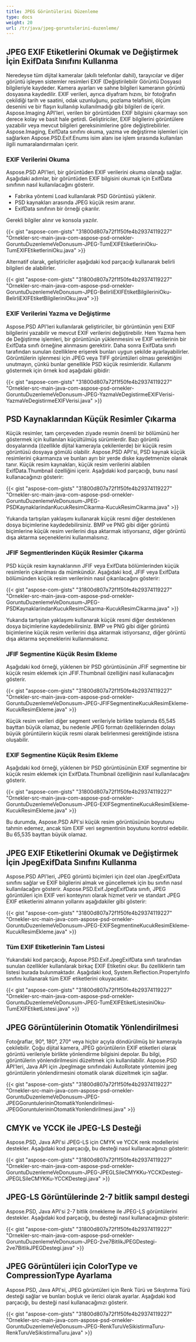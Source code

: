 ```yaml
---
title: JPEG Görüntülerini Düzenleme
type: docs
weight: 20
url: /tr/java/jpeg-goruntulerini-duzenleme/
---
```


## **JPEG EXIF Etiketlerini Okumak ve Değiştirmek İçin ExifData Sınıfını Kullanma**


Neredeyse tüm dijital kameralar (akıllı telefonlar dahil), tarayıcılar ve diğer görüntü işleyen sistemler resimleri EXIF (Değiştirilebilir Görüntü Dosyası) bilgileriyle kaydeder. Kamera ayarları ve sahne bilgileri kameranın görüntü dosyasına kaydedilir. EXIF verileri, ayrıca diyafram hızını, bir fotoğrafın çekildiği tarih ve saatini, odak uzunluğunu, pozlama telafisini, ölçüm desenini ve bir flaşın kullanılıp kullanılmadığı gibi bilgileri de içerir. Aspose.Imaging API'leri, verilen bir görüntüden EXIF bilgisini çıkarmayı son derece kolay ve basit hale getirdi. Geliştiriciler, EXIF bilgilerini görüntülere yazabilir veya mevcut bilgileri gereksinimlerine göre değiştirebilirler. Aspose.Imaging, ExifData sınıfını okuma, yazma ve değiştirme işlemleri için sağlarken Aspose.PSD.Exif.Enums isim alanı ise işlem sırasında kullanılan ilgili numaralandırmaları içerir.

### **EXIF Verilerini Okuma**
Aspose.PSD API'leri, bir görüntüden EXIF verilerini okuma olanağı sağlar. Aşağıdaki adımlar, bir görüntüden EXIF bilgisini okumak için ExifData sınıfının nasıl kullanılacağını gösterir.

- Fabrika yöntemi Load kullanılarak PSD Görüntüsü yüklenir.
- PSD kaynakları arasında JPEG küçük resim aranır.
- ExifData sınıfının bir örneği çıkarılır.

Gerekli bilgiler alınır ve konsola yazılır.

{{< gist "aspose-com-gists" "31800d807a72f1f50fe4b29374119227" "Ornekler-src-main-java-com-aspose-psd-ornekler-GoruntuDuzenlemeVeDonusum-JPEG-TumEXIFEtiketleriniOku-TumEXIFEtiketleriniOku.java" >}}

Alternatif olarak, geliştiriciler aşağıdaki kod parçacığı kullanarak belirli bilgileri de alabilirler.

{{< gist "aspose-com-gists" "31800d807a72f1f50fe4b29374119227" "Ornekler-src-main-java-com-aspose-psd-ornekler-GoruntuDuzenlemeVeDonusum-JPEG-BelirliEXIFEtiketBilgileriniOku-BelirliEXIFEtiketBilgileriniOku.java" >}}

### **EXIF Verilerini Yazma ve Değiştirme**
Aspose.PSD API'leri kullanılarak geliştiriciler, bir görüntünün yeni EXIF bilgilerini yazabilir ve mevcut EXIF verilerini değiştirebilir. Hem Yazma hem de Değiştirme işlemleri, bir görüntünün yüklenmesini ve EXIF verilerinin bir ExifData sınıfı örneğine alınmasını gerektirir. Daha sonra ExifData sınıfı tarafından sunulan özelliklere erişerek bunları uygun şekilde ayarlayabilirler. Görüntülerin işlenmesi için JPEG veya TIFF görüntüleri olması gerektiğini unutmayın, çünkü bunlar genellikle PSD küçük resimleridir. Kullanımı göstermek için örnek kod aşağıdaki gibidir:

{{< gist "aspose-com-gists" "31800d807a72f1f50fe4b29374119227" "Ornekler-src-main-java-com-aspose-psd-ornekler-GoruntuDuzenlemeVeDonusum-JPEG-YazmaVeDegistirmeEXIFVerisi-YazmaVeDegistirmeEXIFVerisi.java" >}}

## **PSD Kaynaklarından Küçük Resimler Çıkarma**
Küçük resimler, tam çerçeveden ziyade resmin önemli bir bölümünü her göstermek için kullanılan küçültülmüş sürümlerdir. Bazı görüntü dosyalarında (özellikle dijital kamerayla çekilenlerde) bir küçük resim görüntüsü dosyaya gömülü olabilir. Aspose.PSD API'si, PSD kaynak küçük resimlerini çıkarmanıza ve bunları ayrı bir yerde diske kaydetmenize olanak tanır. Küçük resim kaynakları, küçük resim verilerini alabilen ExifData.Thumbnail özelliğini içerir. Aşağıdaki kod parçacığı, bunu nasıl kullanacağınızı gösterir:

{{< gist "aspose-com-gists" "31800d807a72f1f50fe4b29374119227" "Ornekler-src-main-java-com-aspose-psd-ornekler-GoruntuDuzenlemeVeDonusum-JPEG-PSDKaynaklarindanKucukResimCikarma-KucukResimCikarma.java" >}}


Yukarıda tartışılan yaklaşımı kullanarak küçük resmi diğer desteklenen dosya biçimlerine kaydedebilirsiniz. BMP ve PNG gibi diğer görüntü biçimlerine küçük resim verilerini dışa aktarmak istiyorsanız, diğer görüntü dışa aktarma seçeneklerini kullanmalısınız.

### **JFIF Segmentlerinden Küçük Resimler Çıkarma**
PSD küçük resim kaynaklarının JFIF veya ExifData bölümlerinden küçük resimlerin çıkarılması da mümkündür. Aşağıdaki kod, JFIF veya ExifData bölümünden küçük resim verilerinin nasıl çıkarılacağını gösterir:

{{< gist "aspose-com-gists" "31800d807a72f1f50fe4b29374119227" "Ornekler-src-main-java-com-aspose-psd-ornekler-GoruntuDuzenlemeVeDonusum-JPEG-PSDKaynaklarindanKucukResimCikarma-KucukResimCikarma.java" >}}


Yukarıda tartışılan yaklaşımı kullanarak küçük resmi diğer desteklenen dosya biçimlerine kaydedebilirsiniz. BMP ve PNG gibi diğer görüntü biçimlerine küçük resim verilerini dışa aktarmak istiyorsanız, diğer görüntü dışa aktarma seçeneklerini kullanmalısınız.

### **JFIF Segmentine Küçük Resim Ekleme**
Aşağıdaki kod örneği, yüklenen bir PSD görüntüsünün JFIF segmentine bir küçük resim eklemek için JFIF.Thumbnail özelliğini nasıl kullanacağını gösterir.

{{< gist "aspose-com-gists" "31800d807a72f1f50fe4b29374119227" "Ornekler-src-main-java-com-aspose-psd-ornekler-GoruntuDuzenlemeVeDonusum-JPEG-JFIFSegmentineKucukResimEkleme-KucukResimEkleme.java" >}}

Küçük resim verileri diğer segment verileriyle birlikte toplamda 65,545 bayttan büyük olamaz, bu nedenle JPEG formatı özelliklerinden dolayı büyük görüntülerin küçük resmi olarak belirlenmesi gerektiğinde istisna oluşabilir.

### **EXIF Segmentine Küçük Resim Ekleme**
Aşağıdaki kod örneği, yüklenen bir PSD görüntüsünün EXIF segmentine bir küçük resim eklemek için ExifData.Thumbnail özelliğinin nasıl kullanılacağını gösterir.

{{< gist "aspose-com-gists" "31800d807a72f1f50fe4b29374119227" "Ornekler-src-main-java-com-aspose-psd-ornekler-GoruntuDuzenlemeVeDonusum-JPEG-EXIFSegmentineKucukResimEkleme-KucukResimEkleme.java" >}}

Bu durumda, Aspose.PSD API'si küçük resim görüntüsünün boyutunu tahmin edemez, ancak tüm EXIF veri segmentinin boyutunu kontrol edebilir. Bu 65,535 bayttan büyük olamaz.

## **JPEG EXIF Etiketlerini Okumak ve Değiştirmek İçin JpegExifData Sınıfını Kullanma**
Aspose.PSD API'leri, JPEG görüntü biçimleri için özel olan JpegExifData sınıfını sağlar ve EXIF bilgilerini almak ve güncellemek için bu sınıfın nasıl kullanılacağını gösterir. Aspose.PSD.Exif.JpegExifData sınıfı, JPEG görüntüleri için EXIF veri konteynırı olarak hizmet verir ve standart JPEG EXIF etiketlerini almanın yollarını aşağıdakiler gibi gösterir:

{{< gist "aspose-com-gists" "31800d807a72f1f50fe4b29374119227" "Ornekler-src-main-java-com-aspose-psd-ornekler-GoruntuDuzenlemeVeDonusum-JPEG-EXIFSegmentineKucukResimEkleme-KucukResimEkleme.java" >}}

### **Tüm EXIF Etiketlerinin Tam Listesi**
Yukarıdaki kod parçacığı, Aspose.PSD.Exif.JpegExifData sınıfı tarafından sunulan özellikler kullanılarak birkaç EXIF Etiketini okur. Bu özelliklerin tam listesi burada bulunmaktadır. Aşağıdaki kod, System.Reflection.PropertyInfo sınıfını kullanarak tüm EXIF etiketlerini okuyacaktır.

{{< gist "aspose-com-gists" "31800d807a72f1f50fe4b29374119227" "Ornekler-src-main-java-com-aspose-psd-ornekler-GoruntuDuzenlemeVeDonusum-JPEG-TumEXIFEtiketListesiniOku-TumEXIFEtiketListesi.java" >}}

## **JPEG Görüntülerinin Otomatik Yönlendirilmesi**
Fotoğraflar, 90°, 180°, 270° veya hiçbir açıyla döndürülmüş bir kamerayla çekilebilir. Çoğu dijital kamera, JPEG görüntülerin EXIF etiketleri olarak görüntü verileriyle birlikte yönlendirme bilgisini depolar. Bu bilgi, görüntülerin yönlendirilmesini düzeltmek için kullanılabilir. Aspose.PSD API'leri, Java API için JpegImage sınıfındaki AutoRotate yöntemini jpeg görüntülerin yönlendirmesini otomatik olarak düzeltmek için sağlar.

{{< gist "aspose-com-gists" "31800d807a72f1f50fe4b29374119227" "Ornekler-src-main-java-com-aspose-psd-ornekler-GoruntuDuzenlemeVeDonusum-JPEG-JPEGGoruntulerininOtomatikYonlendirilmesi-JPEGGoruntulerininOtomatikYonlendirilmesi.java" >}}

## **CMYK ve YCCK ile JPEG-LS Desteği**

Aspose.PSD, Java API'si JPEG-LS için CMYK ve YCCK renk modellerini destekler. Aşağıdaki kod parçacığı, bu desteği nasıl kullanacağınızı gösterir:

{{< gist "aspose-com-gists" "31800d807a72f1f50fe4b29374119227" "Ornekler-src-main-java-com-aspose-psd-ornekler-GoruntuDuzenlemeVeDonusum-JPEG-JPEGLSileCMYKKu-YCCKDestegi-JPEGLSileCMYKKu-YCCKDestegi.java" >}}

## **JPEG-LS Görüntülerinde 2-7 bitlik sampıl destegi**


Aspose.PSD, Java API'si 2-7 bitlik örnekleme ile JPEG-LS görüntülerini destekler. Aşağıdaki kod parçacığı, bu desteği nasıl kullanacağınızı gösterir:

{{< gist "aspose-com-gists" "31800d807a72f1f50fe4b29374119227" "Ornekler-src-main-java-com-aspose-psd-ornekler-GoruntuDuzenlemeVeDonusum-JPEG-2ve7BitlikJPEGDestegi-2ve7BitlikJPEGDestegi.java" >}}

## **JPEG Görüntüleri için ColorType ve CompressionType Ayarlama**


Aspose.PSD, Java API'si, JPEG görüntüleri için Renk Türü ve Sıkıştırma Türü desteği sağlar ve bunları boşluk ve ilerici olarak ayarlar. Aşağıdaki kod parçacığı, bu desteği nasıl kullanacağınızı gösterir.

{{< gist "aspose-com-gists" "31800d807a72f1f50fe4b29374119227" "Ornekler-src-main-java-com-aspose-psd-ornekler-GoruntuDuzenlemeVeDonusum-JPEG-RenkTuruVeSikistirmaTuru-RenkTuruVeSikistirmaTuru.java" >}}
